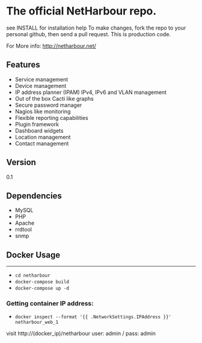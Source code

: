 The official NetHarbour repo.
===

see INSTALL for installation help
To make changes, fork the repo to your personal github, then send a pull request. This is production code.

For More info: http://netharbour.net/

Features
----
* Service management
* Device management
* IP address planner (IPAM) IPv4, IPv6 and VLAN management
* Out of the box Cacti like graphs
* Secure password manager
* Nagios like monitoring
* Flexible reporting capabilities
* Plugin framework
* Dashboard widgets
* Location management
* Contact management


Version
----
0.1

Dependencies
-----------
* MySQL
* PHP
* Apache
* rrdtool
* snmp


## Docker Usage
------------
* `cd netharbour`
* `docker-compose build`
* `docker-compose up -d`

### Getting container IP address:
* `docker inspect --format '{{ .NetworkSettings.IPAddress }}' netharbour_web_1`

visit http://(docker_ip)/netharbour user: admin / pass: admin

